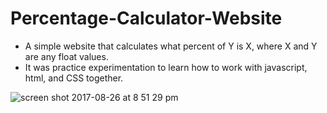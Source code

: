 # Percentage-Calculator-Website

- A simple website that calculates what percent of Y is X, where X and Y are any float values.
- It was practice experimentation to learn how to work with javascript, html, and CSS together.

![screen shot 2017-08-26 at 8 51 29 pm](https://user-images.githubusercontent.com/26324291/29746977-61c6d3cc-8aa0-11e7-80be-fe14a2ef6d9e.png)
